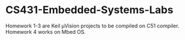 # CS431-Embedded-Systems-Labs
Homework 1-3 are Keil µVision projects to be compiled on C51 compiler.
Homework 4 works on Mbed OS.
